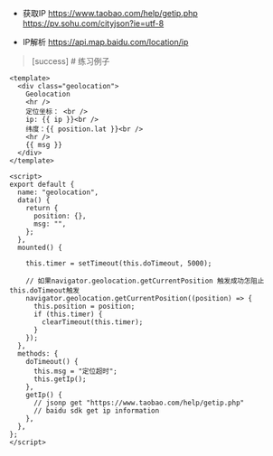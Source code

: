 * 获取IP
https://www.taobao.com/help/getip.php
https://pv.sohu.com/cityjson?ie=utf-8



* IP解析
https://api.map.baidu.com/location/ip

>[success] # 练习例子
~~~
<template>
  <div class="geolocation">
    Geolocation
    <hr />
    定位坐标： <br />
    ip: {{ ip }}<br />
    纬度：{{ position.lat }}<br />
    <hr />
    {{ msg }}
  </div>
</template>

<script>
export default {
  name: "geolocation",
  data() {
    return {
      position: {},
      msg: "",
    };
  },
  mounted() {

    this.timer = setTimeout(this.doTimeout, 5000);

    // 如果navigator.geolocation.getCurrentPosition 触发成功怎阻止this.doTimeout触发
    navigator.geolocation.getCurrentPosition((position) => {
      this.position = position;
      if (this.timer) {
        clearTimeout(this.timer);
      }
    });
  },
  methods: {
    doTimeout() {
      this.msg = "定位超时";
      this.getIp();
    },
    getIp() {
      // jsonp get "https://www.taobao.com/help/getip.php"
      // baidu sdk get ip information
    },
  },
};
</script>
~~~